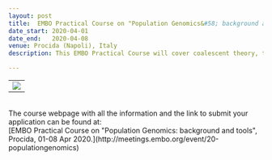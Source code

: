 ```yaml
---
layout: post
title:  EMBO Practical Course on "Population Genomics&#58; background and tools" <font color='green'>[open]</font>
date_start: 2020-04-01
date_end:   2020-04-08
venue: Procida (Napoli), Italy
description: This EMBO Practical Course will cover coalescent theory, the effect of demography in space and time, genetic clustering, the detection and quantification of admixture and selection. Lectures on these topics will be complemented by hands-on computer practicals introducing a wide range of software packages, both in R and Python. This course is aimed at evolutionary biologists who already have basic bioinformatics skills. A main criterion for selection will be how much a candidate can benefit from the course.

---
```


<table border="0" width="600">
<tr>
	<td><a href="http://meetings.embo.org/event/20-populationgenomics"><img src="../../../img/Logo_PopGen_course.jpg"></a>
	</td>	
</tr>
</table>

<br>
The course webpage with all the information and the link to submit your application can be found at:<br>
[EMBO Practical Course on "Population Genomics&#58; background and tools", Procida, 01-08 Apr 2020.](http://meetings.embo.org/event/20-populationgenomics)
<br>